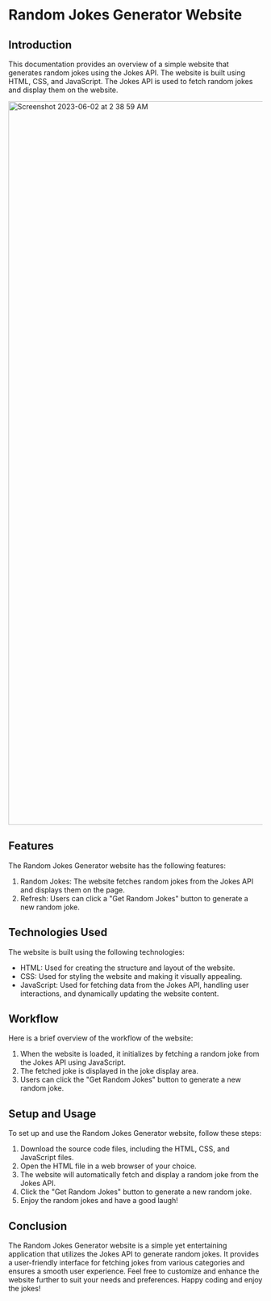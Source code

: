 # Random Jokes Generator Website

## Introduction

This documentation provides an overview of a simple website that generates random jokes using the Jokes API. The website is built using HTML, CSS, and JavaScript. The Jokes API is used to fetch random jokes and display them on the website.

<img width="1431" alt="Screenshot 2023-06-02 at 2 38 59 AM" src="https://github.com/roktim32/random-jokes-generator/assets/57640212/b6cbb0fc-5d63-49b6-bd18-570dd87fe0b5">


## Features

The Random Jokes Generator website has the following features:

1. Random Jokes: The website fetches random jokes from the Jokes API and displays them on the page.
2. Refresh: Users can click a "Get Random Jokes" button to generate a new random joke.

## Technologies Used

The website is built using the following technologies:

- HTML: Used for creating the structure and layout of the website.
- CSS: Used for styling the website and making it visually appealing.
- JavaScript: Used for fetching data from the Jokes API, handling user interactions, and dynamically updating the website content.

## Workflow

Here is a brief overview of the workflow of the website:

1. When the website is loaded, it initializes by fetching a random joke from the Jokes API using JavaScript.
2. The fetched joke is displayed in the joke display area.
3. Users can click the "Get Random Jokes" button to generate a new random joke.

## Setup and Usage

To set up and use the Random Jokes Generator website, follow these steps:

1. Download the source code files, including the HTML, CSS, and JavaScript files.
2. Open the HTML file in a web browser of your choice.
3. The website will automatically fetch and display a random joke from the Jokes API.
4. Click the "Get Random Jokes" button to generate a new random joke.
5. Enjoy the random jokes and have a good laugh!

## Conclusion

The Random Jokes Generator website is a simple yet entertaining application that utilizes the Jokes API to generate random jokes. It provides a user-friendly interface for fetching jokes from various categories and ensures a smooth user experience. Feel free to customize and enhance the website further to suit your needs and preferences. Happy coding and enjoy the jokes!
